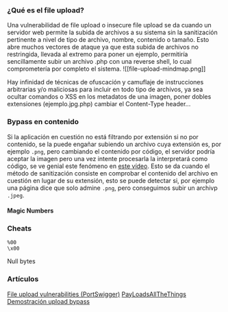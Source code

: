 ### ¿Qué es el file upload?
Una vulnerabilidad de file upload o insecure file upload se da cuando un servidor web permite la subida de archivos a su sistema sin la sanitización pertinente a nivel de tipo de archivo, nombre, contenido o tamaño. Esto abre muchos vectores de ataque ya que esta subida de archivos no restringida, llevada al extremo para poner un ejemplo, permitiría sencillamente subir un archivo .php con una reverse shell, lo cual comprometería por completo el sistema. 
![[file-upload-mindmap.png]]

Hay infinidad de técnicas de ofuscación y camuflaje de instrucciones arbitrarias y/o maliciosas para incluir en todo tipo de archivos, ya sea ocultar comandos o XSS en los metadatos de una imagen, poner dobles extensiones (ejemplo.jpg.php) cambiar el Content-Type header...
### Bypass en contenido
Si la aplicación en cuestión no está filtrando por extensión si no por contenido, se la puede engañar subiendo un archivo cuya extensión es, por ejemplo `.png`, pero cambiando el contenido por código, el servidor podría aceptar la imagen pero una vez intente procesarla la interpretará como código, se ve genial este fenómeno en [este vídeo](https://youtu.be/rAyws427ZW8?list=PL65_wYSEg5HdSq1pSZxQmz7SoNE48vOgR).
Esto se da cuando el método de sanitización consiste en comprobar el contenido del archivo en cuestión en lugar de su extensión, esto se puede detectar si, por ejemplo una página dice que solo admine `.png`, pero conseguimos subir un archivp `.jpeg`.
#### Magic Numbers
### Cheats
```
%00
\x00
```
Null bytes
### Artículos
[File upload vulnerabilities (PortSwigger)](https://portswigger.net/web-security/file-upload)
[PayLoadsAllTheThings](https://github.com/swisskyrepo/PayloadsAllTheThings/tree/master/Upload%20Insecure%20Files#methodology)
[Demostración upload bypass](https://youtu.be/rAyws427ZW8?list=PL65_wYSEg5HdSq1pSZxQmz7SoNE48vOgR)
